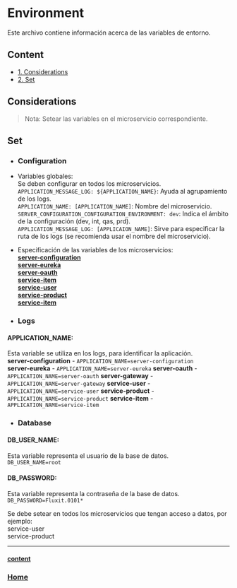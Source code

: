 # Environment

Este archivo contiene información acerca de las variables de entorno.

## Content
- [1. Considerations](#Considerations)
- [2. Set](#Set)

## Considerations
>Nota: Setear las variables en el microservicio correspondiente.

## Set

- ### Configuration
* Variables globales:  
Se deben configurar en todos los microservicios.
`APPLICATION_MESSAGE_LOG: ${APPLICATION_NAME}`: Ayuda al agrupamiento de los logs.  
`APPLICATION_NAME: [APPLICATION_NAME]`: Nombre del microservicio.  
`SERVER_CONFIGURATION_CONFIGURATION_ENVIRONMENT: dev`: Indica el ámbito de la configuración (dev, int, qas, prd).  
`APPLICATION_MESSAGE_LOG: [APPLICAION_NAME]`: Sirve para especificar la ruta de los logs (se recomienda usar el nombre del microservicio).  

* Especificación de las variables de los microservicios:  
**[server-configuration](server-configuration.md)**  
**[server-eureka](server-eureka.md)**  
**[server-oauth](server-oauth.md)**  
**[service-item](server-gateway.md)**  
**[service-user](service-user.md)**  
**[service-product](service-product.md)**  
**[service-item](service-item.md)**  

- ### Logs
#### APPLICATION_NAME:
Esta variable se utiliza en los logs, para identificar la aplicación.  
**server-configuration** - `APPLICATION_NAME=server-configuration`  
**server-eureka** - `APPLICATION_NAME=server-eureka`
**server-oauth** - `APPLICATION_NAME=server-oauth`
**server-gateway** - `APPLICATION_NAME=server-gateway`
**service-user** - `APPLICATION_NAME=service-user`
**service-product** - `APPLICATION_NAME=service-product`
**service-item** - `APPLICATION_NAME=service-item`

- ### Database
#### DB_USER_NAME:
Esta variable representa el usuario de la base de datos.  
`DB_USER_NAME=root`  

#### DB_PASSWORD:
Esta variable representa la contraseña de la base de datos.  
`DB_PASSWORD=Fluxit.0101*`  

Se debe setear en todos los microservicios que tengan acceso a datos, por ejemplo:  
service-user  
service-product  

***
#### [content](#content)
### [Home](../../../../../README.md)
